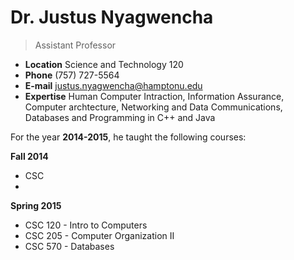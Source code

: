 # Dr. Justus Nyagwencha

> Assistant Professor

- **Location** Science and Technology 120
- **Phone** (757) 727-5564
- **E-mail** justus.nyagwencha@hamptonu.edu
- **Expertise** Human Computer Intraction, Information Assurance, Computer archtecture, Networking and Data Communications, Databases and Programming in C++ and Java

For the year **2014-2015**, he taught the following courses:

**Fall 2014**
- CSC
-

**Spring 2015**
- CSC 120 - Intro to Computers
- CSC 205 - Computer Organization II
- CSC 570 - Databases
